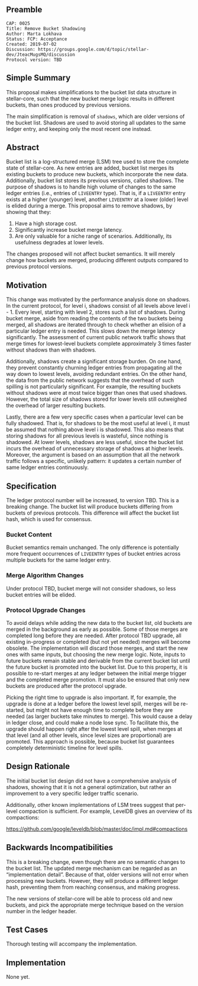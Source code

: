 ## Preamble

```
CAP: 0025
Title: Remove Bucket Shadowing
Author: Marta Lokhava
Status: FCP: Acceptance
Created: 2019-07-02
Discussion: https://groups.google.com/d/topic/stellar-dev/JteacMugsMQ/discussion
Protocol version: TBD
```

## Simple Summary

This proposal makes simplifications to the bucket list data structure in stellar-core, such that the
new bucket merge logic results in different buckets, than ones produced by previous versions.

The main simplification is removal of `shadows`, which are older versions of the bucket list.
Shadows are used to avoid storing all updates to the same ledger entry, and keeping only the most
recent one instead.

## Abstract

Bucket list is a log-structured merge (LSM) tree used to store the complete state of stellar-core.
As new entries are added, bucket list merges its existing buckets to produce new buckets, which
incorporate the new data. Additionally, bucket list stores its previous versions, called shadows.
The purpose of shadows is to handle high volume of changes to the same ledger entries (i.e., entries
of `LIVEENTRY` type). That is, if a `LIVEENTRY` entry exists at a higher (younger) level, another
`LIVEENTRY` at a lower (older) level is elided during a merge. This proposal aims to remove shadows,
by showing that they:

1. Have a high storage cost.
2. Significantly increase bucket merge latency.
3. Are only valuable for a niche range of scenarios. Additionally, its usefulness degrades
at lower levels.

The changes proposed will not affect bucket semantics. It will merely change how buckets are merged,
producing different outputs compared to previous protocol versions.

## Motivation

This change was motivated by the performance analysis done on shadows. In the current protocol, for
level i, shadows consist of all levels above level i - 1. Every level, starting with level 2, stores
such a list of shadows. During bucket merge, aside from reading the contents of the two buckets
being merged, all shadows are iterated through to check whether an elision of a particular ledger
entry is needed. This slows down the merge latency significantly. The assessment of current public
network traffic shows that merge times for lowest-level buckets complete approximately 3 times 
faster without shadows than with shadows.

Additionally, shadows create a significant storage burden. On one hand, they  prevent constantly
churning ledger entries from propagating all the way down to lowest levels, avoiding redundant
entries. On the other hand, the data from the public network suggests that the overhead of such
spilling is not particularly significant. For example, the resulting buckets without shadows were at
most twice bigger than ones that used shadows. However, the total size of shadows stored for lower
levels still outweighed the overhead of larger resulting buckets.

Lastly, there are a few very specific cases when a particular level can be fully shadowed. That is,
for shadows to be the most useful at level i, it must be assumed that nothing above level i is
shadowed. This also means that storing shadows for all previous levels is wasteful, since nothing is
shadowed. At lower levels, shadows are less useful, since the bucket list incurs the overhead of
unnecessary storage of shadows at higher levels. Moreover, the argument is based on an assumption
that all the network traffic follows a specific, unlikely pattern: it updates a certain number of
same ledger entries continuously.

## Specification

The ledger protocol number will be increased, to version TBD. This is a breaking change. The bucket
list will produce buckets differing from buckets of previous protocols. This difference will affect
the bucket list hash, which is used for consensus.

### Bucket Content

Bucket semantics remain unchanged. The only difference is potentially more frequent
occurrences of `LIVEENTRY` types of bucket entries across multiple buckets for the same ledger entry.

### Merge Algorithm Changes

Under protocol TBD, bucket merge will not consider shadows, so less
bucket entries will be elided.

### Protocol Upgrade Changes
To avoid delays while adding the new data to the bucket list, old buckets are merged in the
background as early as possible. Some of those merges are completed long before they are needed.
After protocol TBD upgrade, all existing in-progress or completed (but not yet needed) merges will
become obsolete.  The implementation will discard those merges, and start the new ones with same
inputs, but choosing the new merge logic. Note, inputs to future buckets remain stable and derivable
from the current bucket list until the future bucket is promoted into the bucket list. Due to this
property, it is possible to re-start merges at any ledger between the initial merge trigger and the
completed merge promotion. It must also be ensured that only new buckets are produced after the
protocol upgrade.

Picking the right time to upgrade is also important. If, for example, the upgrade is done at a
ledger before the lowest level spill, merges will be re-started, but might not have enough time to
complete before they are needed (as larger buckets take minutes to merge). This would cause a delay
in ledger close, and could make a node lose sync. To facilitate this, the upgrade should happen
right after the lowest level spill, when merges at that level (and all other levels, since level
sizes are proportional) are promoted. This approach is possible, because bucket list guarantees
completely deterministic timeline for level spills.

## Design Rationale

The initial bucket list design did not have a comprehensive analysis of shadows,
showing that it is not a general optimization, but rather an improvement to a very specific ledger
traffic scenario.

Additionally, other known implementations of LSM trees suggest that per-level compaction is
sufficient. For example, LevelDB gives an overview of its compactions:

https://github.com/google/leveldb/blob/master/doc/impl.md#compactions

## Backwards Incompatibilities

This is a breaking change, even though there are no semantic changes to the bucket list. The updated
merge mechanism can be regarded as an “implementation detail”. Because of that, older versions will
not error when processing new buckets. However, they will produce a different ledger hash,
preventing them from reaching consensus, and making progress.

The new versions of stellar-core will be able to process old and new buckets, and pick the
appropriate merge technique based on the version number in the ledger header.

## Test Cases

Thorough testing will accompany the implementation.

## Implementation

None yet.

